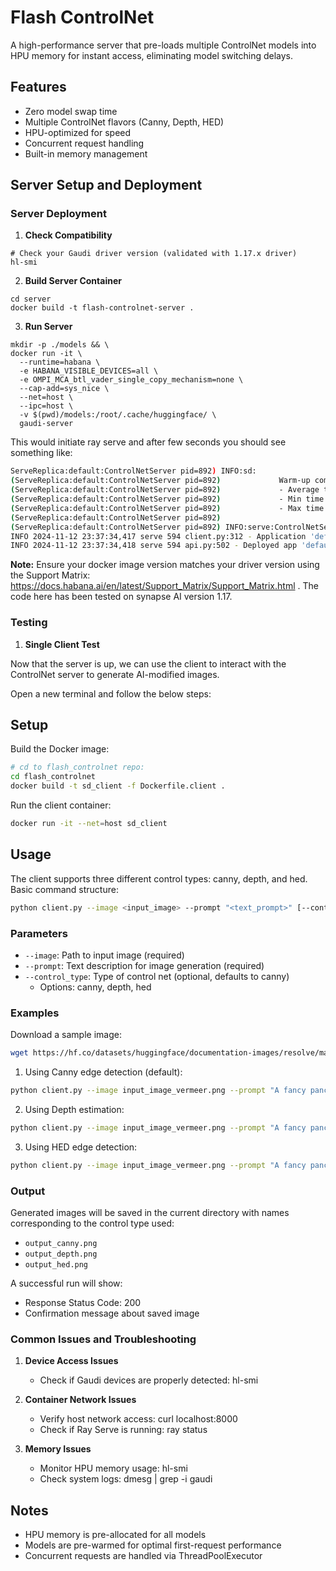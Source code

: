 # Flash ControlNet

A high-performance server that pre-loads multiple ControlNet models into HPU memory for instant access, eliminating model switching delays.

## Features

- Zero model swap time
- Multiple ControlNet flavors (Canny, Depth, HED)
- HPU-optimized for speed
- Concurrent request handling
- Built-in memory management

## Server Setup and Deployment
### Server Deployment

1. **Check Compatibility**
```   
# Check your Gaudi driver version (validated with 1.17.x driver)
hl-smi
```

2. **Build Server Container**
```
cd server
docker build -t flash-controlnet-server .
```
3. **Run Server**
```
mkdir -p ./models && \
docker run -it \
  --runtime=habana \
  -e HABANA_VISIBLE_DEVICES=all \
  -e OMPI_MCA_btl_vader_single_copy_mechanism=none \
  --cap-add=sys_nice \
  --net=host \
  --ipc=host \
  -v $(pwd)/models:/root/.cache/huggingface/ \
  gaudi-server
```
This would initiate ray serve and after few seconds you should see something like:

```bash
ServeReplica:default:ControlNetServer pid=892) INFO:sd:
(ServeReplica:default:ControlNetServer pid=892)             Warm-up completed for thibaud/controlnet-sd21-openpose-diffusers:
(ServeReplica:default:ControlNetServer pid=892)             - Average time: 1.36s
(ServeReplica:default:ControlNetServer pid=892)             - Min time: 0.13s
(ServeReplica:default:ControlNetServer pid=892)             - Max time: 2.58s
(ServeReplica:default:ControlNetServer pid=892)
(ServeReplica:default:ControlNetServer pid=892) INFO:serve:ControlNetServer initialized successfully
INFO 2024-11-12 23:37:34,417 serve 594 client.py:312 - Application 'default' is ready at http://127.0.0.1:8000/.
INFO 2024-11-12 23:37:34,418 serve 594 api.py:502 - Deployed app 'default' successfully.
```


**Note:** Ensure your docker image version matches your driver version using the Support Matrix: https://docs.habana.ai/en/latest/Support_Matrix/Support_Matrix.html . The code here has been tested on synapse AI version 1.17.

### Testing

1. **Single Client Test**

Now that the server is up, we can use the client to interact with the ControlNet server to generate AI-modified images.

Open a new terminal and follow the below steps:

## Setup

Build the Docker image:
```bash
# cd to flash_controlnet repo:
cd flash_controlnet
docker build -t sd_client -f Dockerfile.client .
```

Run the client container:
```bash
docker run -it --net=host sd_client
```

## Usage

The client supports three different control types: canny, depth, and hed. Basic command structure:

```bash
python client.py --image <input_image> --prompt "<text_prompt>" [--control_type <type>]
```

### Parameters

- `--image`: Path to input image (required)
- `--prompt`: Text description for image generation (required)
- `--control_type`: Type of control net (optional, defaults to canny)
  - Options: canny, depth, hed

### Examples

Download a sample image:

```bash
wget https://hf.co/datasets/huggingface/documentation-images/resolve/main/diffusers/input_image_vermeer.png
```

1. Using Canny edge detection (default):
```bash
python client.py --image input_image_vermeer.png --prompt "A fancy pancy image"
```

2. Using Depth estimation:
```bash
python client.py --image input_image_vermeer.png --prompt "A fancy pancy image" --control_type depth
```

3. Using HED edge detection:
```bash
python client.py --image input_image_vermeer.png --prompt "A fancy pancy image" --control_type hed
```

### Output

Generated images will be saved in the current directory with names corresponding to the control type used:
- `output_canny.png`
- `output_depth.png`
- `output_hed.png`

A successful run will show:
- Response Status Code: 200
- Confirmation message about saved image

### Common Issues and Troubleshooting

1. **Device Access Issues**
   - Check if Gaudi devices are properly detected: hl-smi

2. **Container Network Issues**
   - Verify host network access: curl localhost:8000
   - Check if Ray Serve is running: ray status

3. **Memory Issues**
   - Monitor HPU memory usage: hl-smi
   - Check system logs: dmesg | grep -i gaudi


## Notes
 - HPU memory is pre-allocated for all models
 - Models are pre-warmed for optimal first-request performance
 - Concurrent requests are handled via ThreadPoolExecutor
